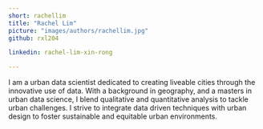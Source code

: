 ```yaml
---
short: rachellim
title: "Rachel Lim"
picture: "images/authors/rachellim.jpg"
github: rxl204

linkedin: rachel-lim-xin-rong

---
```


I am a urban data scientist dedicated to creating liveable cities through the innovative use of data. With a background in geography, and a masters in urban data science, I blend qualitative and quantitative analysis to tackle urban challenges. I strive to integrate data driven techniques with urban design to foster sustainable and equitable urban environments.
